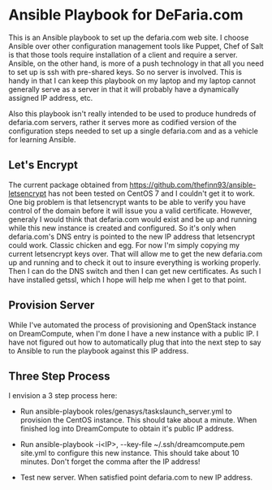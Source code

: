 # Ansible Playbook for DeFaria.com 
This is an Ansible playbook to set up the defaria.com web site. I choose Ansible
over other configuration management tools like Puppet, Chef of Salt is that 
those tools require installation of a client and require a server. Ansible, on
the other hand, is more of a push technology in that all you need to set up is
ssh with pre-shared keys. So no server is involved. This is handy in that I can
keep this playbook on my laptop and my laptop cannot generally serve as a 
server in that it will probably have a dynamically assigned IP address, etc.

Also this playbook isn't really intended to be used to produce hundreds of
defaria.com servers, rather it serves more as codified version of the 
configuration steps needed to set up a single defaria.com and as a vehicle for
learning Ansible.

## Let's Encrypt

The current package obtained from https://github.com/thefinn93/ansible-letsencrypt
has not been tested on CentOS 7 and I couldn't get it to work. One big problem is
that letsencrypt wants to be able to verify you have control of the domain before
it will issue you a valid certificate. However, generaly I would think that
defaria.com would exist and be up and running while this new instance is created
and configured. So it's only when defaria.com's DNS entry is pointed to the new
IP address that letsencrypt could work. Classic chicken and egg. For now I'm 
simply copying my current letsencrypt keys over. That will allow me to get the
new defaria.com up and running and to check it out to insure everything is working
properly. Then I can do the DNS switch and then I can get new certificates. As
such I have installed getssl, which I hope will help me when I get to that point.

## Provision Server

While I've automated the process of provisioning and OpenStack instance on
DreamCompute, when I'm done I have a new instance with a public IP. I have not
figured out how to automatically plug that into the next step to say to Ansible
to run the playbook against this IP address.

## Three Step Process

I envision a 3 step process here:

* Run ansible-playbook roles/genasys/taskslaunch_server.yml to provision the CentOS
  instance. This should take about a minute. When finished log into DreamCompute
  to obtain it's public IP address.

* Run ansible-playbook -i&lt;IP&gt;, --key-file ~/.ssh/dreamcompute.pem site.yml to 
  configure this new instance. This should take about 10 minutes. Don't forget
  the comma after the IP address!

* Test new server. When satisfied point defaria.com to new IP address.
